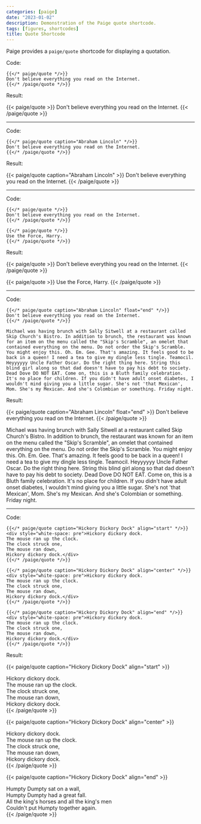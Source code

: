 ```yaml
---
categories: [paige]
date: "2023-01-02"
description: Demonstration of the Paige quote shortcode.
tags: [figures, shortcodes]
title: Quote Shortcode
---
```


Paige provides a `paige/quote` shortcode for displaying a quotation.

<!--more-->

Code:

```go-text-template
{{</* paige/quote */>}}
Don't believe everything you read on the Internet.
{{</* /paige/quote */>}}
```

Result:

{{< paige/quote >}}
Don't believe everything you read on the Internet.
{{< /paige/quote >}}

---

Code:

```go-text-template
{{</* paige/quote caption="Abraham Lincoln" */>}}
Don't believe everything you read on the Internet.
{{</* /paige/quote */>}}
```

Result:

{{< paige/quote caption="Abraham Lincoln" >}}
Don't believe everything you read on the Internet.
{{< /paige/quote >}}

---

Code:

```go-text-template
{{</* paige/quote */>}}
Don't believe everything you read on the Internet.
{{</* /paige/quote */>}}

{{</* paige/quote */>}}
Use the Force, Harry.
{{</* /paige/quote */>}}
```

Result:

{{< paige/quote >}}
Don't believe everything you read on the Internet.
{{< /paige/quote >}}

{{< paige/quote >}}
Use the Force, Harry.
{{< /paige/quote >}}

---

Code:

```go-text-template
{{</* paige/quote caption="Abraham Lincoln" float="end" */>}}
Don't believe everything you read on the Internet.
{{</* /paige/quote */>}}

Michael was having brunch with Sally Sitwell at a restaurant called Skip Church's Bistro. In addition to brunch, the restaurant was known for an item on the menu called the "Skip's Scramble", an omelet that contained everything on the menu. Do not order the Skip's Scramble. You might enjoy this. Oh. Em. Gee. That's amazing. It feels good to be back in a queen! I need a tea to give my dingle less tingle. Teamocil. Heyyyyyy Uncle Father Oscar. Do the right thing here. String this blind girl along so that dad doesn't have to pay his debt to society. Dead Dove DO NOT EAT. Come on, this is a Bluth family celebration. It's no place for children. If you didn't have adult onset diabetes, I wouldn't mind giving you a little sugar. She's not 'that Mexican', Mom. She's my Mexican. And she's Colombian or something. Friday night.
```

Result:

{{< paige/quote caption="Abraham Lincoln" float="end" >}}
Don't believe everything you read on the Internet.
{{< /paige/quote >}}

Michael was having brunch with Sally Sitwell at a restaurant called Skip Church's Bistro. In addition to brunch, the restaurant was known for an item on the menu called the "Skip's Scramble", an omelet that contained everything on the menu. Do not order the Skip's Scramble. You might enjoy this. Oh. Em. Gee. That's amazing. It feels good to be back in a queen! I need a tea to give my dingle less tingle. Teamocil. Heyyyyyy Uncle Father Oscar. Do the right thing here. String this blind girl along so that dad doesn't have to pay his debt to society. Dead Dove DO NOT EAT. Come on, this is a Bluth family celebration. It's no place for children. If you didn't have adult onset diabetes, I wouldn't mind giving you a little sugar. She's not 'that Mexican', Mom. She's my Mexican. And she's Colombian or something. Friday night.

---

Code:

```go-text-template
{{</* paige/quote caption="Hickory Dickory Dock" align="start" */>}}
<div style="white-space: pre">Hickory dickory dock.
The mouse ran up the clock.
The clock struck one,
The mouse ran down,
Hickory dickory dock.</div>
{{</* /paige/quote */>}}

{{</* paige/quote caption="Hickory Dickory Dock" align="center" */>}}
<div style="white-space: pre">Hickory dickory dock.
The mouse ran up the clock.
The clock struck one,
The mouse ran down,
Hickory dickory dock.</div>
{{</* /paige/quote */>}}

{{</* paige/quote caption="Hickory Dickory Dock" align="end" */>}}
<div style="white-space: pre">Hickory dickory dock.
The mouse ran up the clock.
The clock struck one,
The mouse ran down,
Hickory dickory dock.</div>
{{</* /paige/quote */>}}
```

Result:

{{< paige/quote caption="Hickory Dickory Dock" align="start" >}}
<div style="white-space: pre">Hickory dickory dock.
The mouse ran up the clock.
The clock struck one,
The mouse ran down,
Hickory dickory dock.</div>
{{< /paige/quote >}}

{{< paige/quote caption="Hickory Dickory Dock" align="center" >}}
<div style="white-space: pre">Hickory dickory dock.
The mouse ran up the clock.
The clock struck one,
The mouse ran down,
Hickory dickory dock.</div>
{{< /paige/quote >}}

{{< paige/quote caption="Hickory Dickory Dock" align="end" >}}
<div style="white-space: pre">Humpty Dumpty sat on a wall,
Humpty Dumpty had a great fall.
All the king's horses and all the king's men
Couldn't put Humpty together again.</div>
{{< /paige/quote >}}
